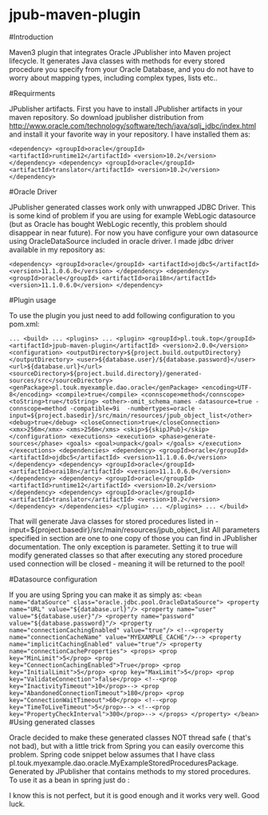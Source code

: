jpub-maven-plugin
=================

#Introduction

Maven3 plugin that integrates Oracle JPublisher into Maven project lifecycle. 
It generates Java classes with methods for every stored procedure you specify from your Oracle Database,
and you do not have to worry about mapping types, including complex types, lists etc..

#Requirments

JPublisher artifacts.
First you have to install JPublisher artifacts in your maven repository. 
So download jpublisher distribution from 
http://www.oracle.com/technology/software/tech/java/sqlj_jdbc/index.html
and install it your favorite way in your repository.
I have installed them as:

`
<dependency>
	<groupId>oracle</groupId>
	<artifactId>runtime12</artifactId>
	<version>10.2</version>
</dependency>
<dependency>
	<groupId>oracle</groupId>
	<artifactId>translator</artifactId>
	<version>10.2</version>
</dependency>
`

#Oracle Driver

JPublisher generated classes work only with unwrapped JDBC Driver. This is some kind of problem if you are using for example WebLogic datasource (but as Oracle has bought WebLogic recently, this problem should disappear in near future).
For now you have configure your own datasource using OracleDataSource included in oracle driver.
I made jdbc driver available in my repository as:

`
<dependency>
   <groupId>oracle</groupId>
	<artifactId>ojdbc5</artifactId>
	<version>11.1.0.6.0</version>
</dependency>
<dependency>
	<groupId>oracle</groupId>
	<artifactId>orai18n</artifactId>
	<version>11.1.0.6.0</version>
</dependency>
`

#Plugin usage

To use the plugin you just need to add following configuration to you pom.xml:

`
...
   <build>
      ...
       <plugins>
          ...
            <plugin>
                <groupId>pl.touk.top</groupId>
                <artifactId>jpub-maven-plugin</artifactId>
                <version>2.0.0</version>
                <configuration>
                    <outputDirectory>${project.build.outputDirectory}</outputDirectory>
                    <user>${database.user}/${database.password}</user>
                    <url>${database.url}</url>
                    <sourceDirectory>${project.build.directory}/generated-sources/src</sourceDirectory>
                    <genPackage>pl.touk.myexample.dao.oracle</genPackage>
                    <encoding>UTF-8</encoding>
                    <compile>true</compile>
                    <connscope>method</connscope>
                    <toString>true</toString>
                    <other>-omit_schema_names -datasource=true -connscope=method -compatible=9i 
-numbertypes=oracle -input=${project.basedir}/src/main/resources/jpub_object_list</other>
                    <debug>true</debug>
                    <closeConnection>true</closeConnection>
                    <xmx>256m</xmx>
                    <xms>256m</xms>
                    <skip>${skipJPub}</skip>
                </configuration>
                <executions>
                    <execution>
                        <phase>generate-sources</phase>
                        <goals>
                            <goal>unpack</goal>
                        </goals>
                    </execution>
                </executions>
                <dependencies>
                    <dependency>
                       <groupId>oracle</groupId>
                        <artifactId>ojdbc5</artifactId>
                        <version>11.1.0.6.0</version>
                    </dependency>
                    <dependency>
                        <groupId>oracle</groupId>
                        <artifactId>orai18n</artifactId>
                        <version>11.1.0.6.0</version>
                    </dependency>
                    <dependency>
                        <groupId>oracle</groupId>
                        <artifactId>runtime12</artifactId>
                        <version>10.2</version>
                    </dependency>
                    <dependency>
                        <groupId>oracle</groupId>
                        <artifactId>translator</artifactId>
                        <version>10.2</version>
                    </dependency>
                </dependencies>
            </plugin>
         ...
      </plugins>
     ...
    </build>
`

That will generate Java classes for stored procedures listed in -input=${project.basedir}/src/main/resources/jpub_object_list 
All parameters specified in <configuration> section are one to one copy of those you can find in JPublisher documentation. 
The only exception is <closeConnection> parameter. Setting it to true will modify generated classes so that after executing any stored procedure used connection will be closed - meaning it will be returned to the pool! 

#Datasource configuration

If you are using Spring you can make it as simply as:
`
<bean name="dataSource" class="oracle.jdbc.pool.OracleDataSource">
	<property name="URL" value="${database.url}"/>
	<property name="user" value="${database.user}"/>
	<property name="password" value="${database.password}"/>
	<property name="connectionCachingEnabled" value="true"/>
	<!--<property name="connectionCacheName" value="MYEXAMPLE_CACHE"/>-->
	<property name="implicitCachingEnabled" value="true"/>
	<property name="connectionCacheProperties">
		<props>
			<prop key="MinLimit">5</prop>
			<prop key="ConnectionCachingEnabled">True</prop>
			<prop key="InitialLimit">5</prop>
			<prop key="MaxLimit">5</prop>
			<prop key="ValidateConnection">false</prop>
			<!--<prop key="InactivityTimeout">10</prop>-->
			<prop key="AbandonedConnectionTimeout">180</prop>
			<prop key="ConnectionWaitTimeout">60</prop>
			<!--<prop key="TimeToLiveTimeout">5</prop>-->
			<!--<prop key="PropertyCheckInterval">300</prop>-->
		</props>
	</property>
</bean>
`
#Using generated classes

Oracle decided to make these generated classes NOT thread safe ( that's not bad), 
but with a little trick from Spring you can easily overcome this problem. 
Spring code snippet below assumes that I have class pl.touk.myexample.dao.oracle.MyExampleStoredProceduresPackage. Generated by JPublisher that contains methods to my stored procedures.
To use it as a bean in spring just do :

<bean id="targetMyExample" class="pl.touk.myexample.dao.oracle.MyExampleStoredProceduresPackage" scope="prototype">
	<property name="dataSource" ref="dataSource" />
</bean>

<bean id="threadTargetMyExample" class="org.springframework.aop.target.ThreadLocalTargetSource">
	<property name="targetBeanName" value="targetMyExample"/>
</bean>

<bean id="myExample" class="org.springframework.aop.framework.ProxyFactoryBean">
	<property name="targetSource" ref="threadTargetMyExample"/>
</bean>


I know this is not perfect, but it is good enough and it works very well. 
Good luck.
